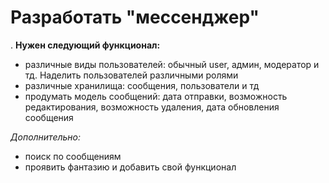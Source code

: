 # Разработать "мессенджер"
. **Нужен следующий функционал:**
- различные виды пользователей: обычный user, админ, модератор и тд. Наделить пользователей различными ролями
- различные хранилища: сообщения, пользователи и тд
- продумать модель сообщений: дата отправки, возможность редактирования, возможность удаления, дата обновления сообщения

*Дополнительно:*
- поиск по сообщениям
- проявить фантазию и добавить свой функционал

